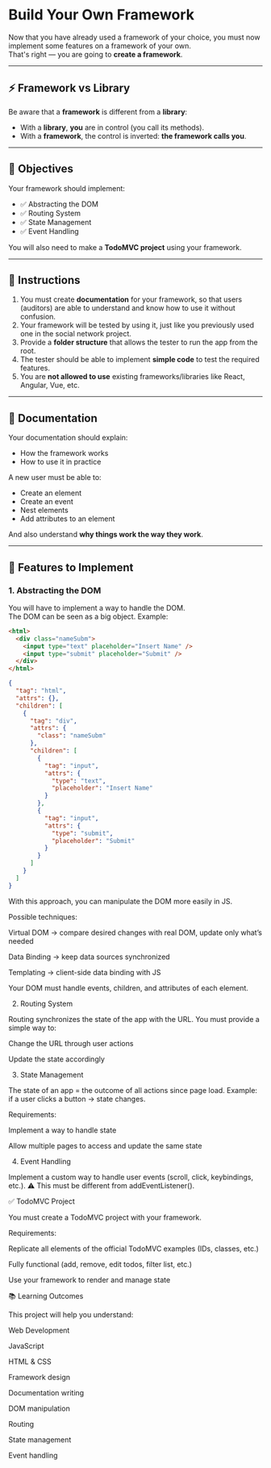# Build Your Own Framework

Now that you have already used a framework of your choice, you must now implement some features on a framework of your own.  
That's right — you are going to **create a framework**.

---

## ⚡ Framework vs Library

Be aware that a **framework** is different from a **library**:

- With a **library**, **you** are in control (you call its methods).  
- With a **framework**, the control is inverted: **the framework calls you**.

---

## 🎯 Objectives

Your framework should implement:

- ✅ Abstracting the DOM  
- ✅ Routing System  
- ✅ State Management  
- ✅ Event Handling  

You will also need to make a **TodoMVC project** using your framework.

---

## 📘 Instructions

1. You must create **documentation** for your framework, so that users (auditors) are able to understand and know how to use it without confusion.  
2. Your framework will be tested by using it, just like you previously used one in the social network project.  
3. Provide a **folder structure** that allows the tester to run the app from the root.  
4. The tester should be able to implement **simple code** to test the required features.  
5. You are **not allowed to use** existing frameworks/libraries like React, Angular, Vue, etc.

---

## 📝 Documentation

Your documentation should explain:

- How the framework works  
- How to use it in practice  

A new user must be able to:  

- Create an element  
- Create an event  
- Nest elements  
- Add attributes to an element  

And also understand **why things work the way they work**.

---

## 🧩 Features to Implement

### 1. Abstracting the DOM

You will have to implement a way to handle the DOM.  
The DOM can be seen as a big object. Example:

```html
<html>
  <div class="nameSubm">
    <input type="text" placeholder="Insert Name" />
    <input type="submit" placeholder="Submit" />
  </div>
</html>
```

```json
{
  "tag": "html",
  "attrs": {},
  "children": [
    {
      "tag": "div",
      "attrs": {
        "class": "nameSubm"
      },
      "children": [
        {
          "tag": "input",
          "attrs": {
            "type": "text",
            "placeholder": "Insert Name"
          }
        },
        {
          "tag": "input",
          "attrs": {
            "type": "submit",
            "placeholder": "Submit"
          }
        }
      ]
    }
  ]
}
```

With this approach, you can manipulate the DOM more easily in JS.

Possible techniques:

Virtual DOM → compare desired changes with real DOM, update only what’s needed

Data Binding → keep data sources synchronized

Templating → client-side data binding with JS

Your DOM must handle events, children, and attributes of each element.

2. Routing System

Routing synchronizes the state of the app with the URL.
You must provide a simple way to:

Change the URL through user actions

Update the state accordingly

3. State Management

The state of an app = the outcome of all actions since page load.
Example: if a user clicks a button → state changes.

Requirements:

Implement a way to handle state

Allow multiple pages to access and update the same state

4. Event Handling

Implement a custom way to handle user events (scroll, click, keybindings, etc.).
⚠️ This must be different from addEventListener().

✅ TodoMVC Project

You must create a TodoMVC project with your framework.

Requirements:

Replicate all elements of the official TodoMVC examples (IDs, classes, etc.)

Fully functional (add, remove, edit todos, filter list, etc.)

Use your framework to render and manage state

📚 Learning Outcomes

This project will help you understand:

Web Development

JavaScript

HTML & CSS

Framework design

Documentation writing

DOM manipulation

Routing

State management

Event handling
